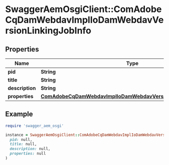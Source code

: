 # SwaggerAemOsgiClient::ComAdobeCqDamWebdavImplIoDamWebdavVersionLinkingJobInfo

## Properties

| Name | Type | Description | Notes |
| ---- | ---- | ----------- | ----- |
| **pid** | **String** |  | [optional] |
| **title** | **String** |  | [optional] |
| **description** | **String** |  | [optional] |
| **properties** | [**ComAdobeCqDamWebdavImplIoDamWebdavVersionLinkingJobProperties**](ComAdobeCqDamWebdavImplIoDamWebdavVersionLinkingJobProperties.md) |  | [optional] |

## Example

```ruby
require 'swagger_aem_osgi'

instance = SwaggerAemOsgiClient::ComAdobeCqDamWebdavImplIoDamWebdavVersionLinkingJobInfo.new(
  pid: null,
  title: null,
  description: null,
  properties: null
)
```

